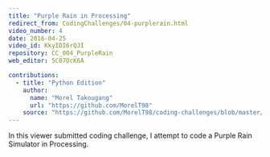 ```yaml
---
title: "Purple Rain in Processing"
redirect_from: CodingChallenges/04-purplerain.html
video_number: 4
date: 2016-04-25
video_id: KkyIDI6rQJI
repository: CC_004_PurpleRain
web_editor: 5C07OcK6A

contributions:
  - title: "Python Edition"
    author:
      name: "Morel Takougang"
      url: "https://github.com/MorelT98"
    source: "https://github.com/MorelT98/coding-challenges/blob/master/004_purple_rain.py"
---
```


In this viewer submitted coding challenge, I attempt to code a Purple Rain Simulator in Processing.
